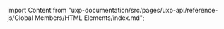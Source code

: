 
import Content from "uxp-documentation/src/pages/uxp-api/reference-js/Global Members/HTML Elements/index.md";

<Content query="product=photoshop"/>
